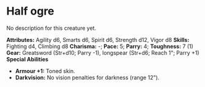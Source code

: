 # Half ogre

No description for this creature yet.

**Attributes:** Agility d6, Smarts d6, Spirit d6, Strength d12, Vigor
d8
**Skills:** Fighting d4, Climbing d8
**Charisma:** -; **Pace:** 5; **Parry:** 4; **Toughness:** 7 (1)
**Gear:** Greatsword (Str+d10; Parry -1), longspear (Str+d6; Reach 1";
Parry +1)
**Special Abilities**

- **Armour +1:** Toned skin.
- **Darkvision:** No vision penalties for darkness (range 12").
